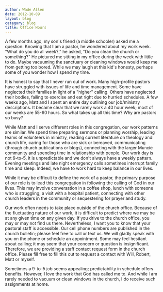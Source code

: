 ```yaml
---
author: Wade Allen
date: 2012-10-09
layout: blog
category: blog
title: Office Hours
---
```


A few months ago, my son's friend (a middle schooler) asked me a question. Knowing that I am a pastor, he wondered about my work week. "What do you do all week?," he asked, "Do you clean the church or something?" He pictured me sitting in my office during the week with little to do. Maybe vacuuming the sanctuary or cleaning windows would keep me from getting too bored. While we may laugh at this kid's honesty, perhaps some of you wonder how I spend my time.

It is honest to say that I never run out of work. Many high-profile pastors have struggled with issues of life and time management. Some have neglected their families in light of a "higher" calling. Others have neglected their bodies, failing to exercise and eat right due to hurried schedules. A few weeks ago, Matt and I spent an entire day outlining our job/ministry descriptions. It became clear that we rarely work a 40 hour week; most of our weeks are 55-60 hours. So what takes up all this time? Why are pastors so busy?

While Matt and I serve different roles in this congregation, our work patterns are similar. We spend time preparing sermons or planning worship, leading teams of volunteers in ministry, reading current literature on theology and church life, caring for those who are sick or bereaved, communicating (through church publications or blogs), connecting with the larger Muncie community and spending time in relationship with people. Our work day is not 9-to-5, it is unpredictable and we don't always have a weekly pattern. Evening meetings and late night emergency calls sometimes interrupt family time and sleep. Indeed, we have to work hard to keep balance in our lives.

While it may be difficult to define the work of a pastor, the primary purpose of our role is to lead this congregation in following the calling of God in our lives. This may involve conversation in a coffee shop, lunch with someone who is struggling, a visit with a hospital patient, connecting with other church leaders in the community or sequestering for prayer and study.

Our work often needs to take place outside of the church office. Because of the fluctuating nature of our work, it is difficult to predict where we may be at any given time on any given day. If you drive to the church office, you may or may not find us there. Nevertheless, I want you to know that your pastoral staff is accessible. Our cell phone numbers are published in the church bulletin; please feel free to call or text us. We will gladly speak with you on the phone or schedule an appointment. Some may feel hesitant about calling; it may seem that your concern or question is insignificant. Therefore, we are providing a staff contact request form in the church office. Please fill free to fill this out to request a contact with Will, Robert, Matt or myself.

Sometimes a 9-to-5 job seems appealing; predictability in schedule offers benefits. However, I love the work that God has called me to. And while I am rarely needed to vacuum or clean windows in the church, I do receive such assignments at home.
